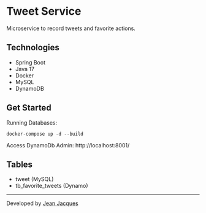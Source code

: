 # Tweet Service

Microservice to record tweets and favorite actions.

## Technologies

- Spring Boot
- Java 17
- Docker
- MySQL
- DynamoDB

## Get Started

Running Databases:

```
docker-compose up -d --build
```

Access DynamoDb Admin: http://localhost:8001/

## Tables

- tweet (MySQL)
- tb_favorite_tweets (Dynamo)

---
Developed by [Jean Jacques](https://github.com/jjeanjacques10)